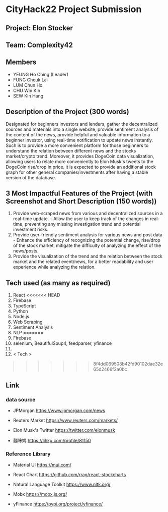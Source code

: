 # CityHack22 Project Submission
## Project: Elon Stocker


## Team: Complexity42
## Members
- YEUNG Ho Ching (Leader)
- FUNG Cheuk Lai
- LUM Chun Ho
- CHU Win Kin
- SEW Kin Hang

## Description of the Project (300 words)

Designated for beginners investors and lenders, gather the decentralized sources and materials into a single website, provide sentiment analysis of the content of the news, provide helpful and valuable information to a beginner investor, using real-time notification to update news instantly. Such is to provide a more convenient platform for those beginners to understand the relation between different news and the stocks market/crypto trend. Moreover, it provides DogeCoin data visualization, allowing users to relate more conveniently to Elon Musk's tweets to the DogeCoin rise/drop in price. it is expected to provide an additional stock graph for other general companies/investments after having a stable version of the database.

## 3 Most Impactful Features of the Project (with Screenshot and Short Description (150 words))

1. Provide web-scraped news from various and decentralized sources in a real-time update. - Allow the user to keep track of the changes in real-time, preventing any missing investigation trend and potential investment risks.
2. Provide user-friendly sentiment analysis for various news and post data - Enhance the efficiency of recognizing the potential change, rise/drop of the stock market, mitigate the difficulty of analyzing the effect of the news/posts.
3. Provide the visualization of the trend and the relation between the stock market and the related event/news, for a better readability and user experience while analyzing the relation.

## Tech used (as many as required)
1. React
<<<<<<< HEAD
2. Firebase
3. TypeScript
4. Python
5. Node.js
6. Web Scraping
7. Sentiment Analysis
8. NLP
=======
1. Firebase
2. selenium, BeautifulSoup4, feedparser, yfinance
3. 
4. < Tech >
>>>>>>> 8f4dd069508b42fd90102dae32e65d2466f2a0bc

## Link

### data source

- JPMorgan https://www.jpmorgan.com/news

- Reuters Market https://www.reuters.com/markets/

- Elon Musk's Twitter https://twitter.com/elonmusk

- 麵咪媽 https://lihkg.com/profile/81150

### Reference Library

- Material UI https://mui.com/

- React Chart https://github.com/rrag/react-stockcharts

- Natural Language Toolkit https://www.nltk.org/

- Mobx https://mobx.js.org/

- yFinance https://pypi.org/project/yfinance/
